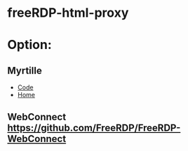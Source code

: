 # freeRDP-html-proxy

# Option:
## Myrtille
- [Code](https://github.com/cedrozor/myrtille)
- [Home](https://cedrozor.github.io/myrtille/)

## WebConnect https://github.com/FreeRDP/FreeRDP-WebConnect
